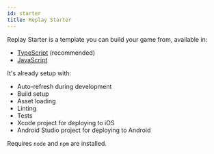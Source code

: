 ```yaml
---
id: starter
title: Replay Starter
---
```


Replay Starter is a template you can build your game from, available in:

- [TypeScript](https://github.com/edbentley/replay-starter-ts) (recommended)
- [JavaScript](https://github.com/edbentley/replay-starter-js)

It's already setup with:

- Auto-refresh during development
- Build setup
- Asset loading
- Linting
- Tests
- Xcode project for deploying to iOS
- Android Studio project for deploying to Android

Requires `node` and `npm` are installed.
